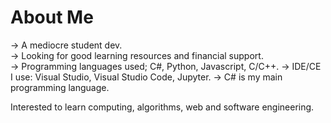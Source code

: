 # About Me  
-> A mediocre student dev.  
-> Looking for good learning resources and financial support.  
-> Programming languages used; C#, Python, Javascript, C/C++.
-> IDE/CE I use: Visual Studio, Visual Studio Code, Jupyter.
-> C# is my main programming language.

Interested to learn computing, algorithms, web and software engineering.   
